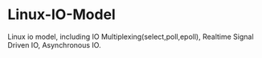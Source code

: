 # Linux-IO-Model
Linux io model, including IO Multiplexing(select,poll,epoll), Realtime Signal Driven IO, Asynchronous IO.
